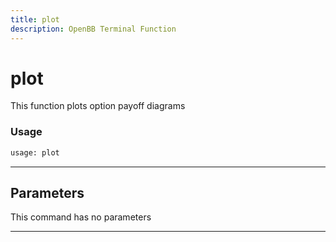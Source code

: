 ```yaml
---
title: plot
description: OpenBB Terminal Function
---
```


# plot

This function plots option payoff diagrams

### Usage

```python
usage: plot
```

---

## Parameters

This command has no parameters


---
